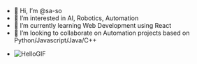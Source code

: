 

<!--
### Hi there 👋
**Sa-So/Sa-So** is a ✨ _special_ ✨ repository because its `README.md` (this file) appears on your GitHub profile.
- 🤔 I’m looking for help with 
- 💬 Ask me about 
- 😄 Pronouns: ...
- ⚡ Fun fact: ...

- 🔭 I’m currently working on Web Scraping using Javascript/Python

- 👯 I’m looking to collaborate on Automation projects based on Python/Javascript
Here are some ideas to get you started:

-->
- 👋 Hi, I’m @sa-so
- 👀 I’m interested in AI, Robotics, Automation 
- 🌱 I’m currently learning Web Development using React
- 💞 I’m looking to collaborate on Automation projects based on Python/Javascript/Java/C++
<!-- - 📫 Reach me out on : why you want to reach me ? -->
<!-- - Thinking if you should follow or not ?
- I think you should not... -->
- ![HelloGIF](https://media.giphy.com/media/NEvPzZ8bd1V4Y/giphy.gif)

<!--
- 👋 Hi, I’m @sa-so
- 👀 I’m interested in AI, Robotics, Automation 
- 🌱 I’m currently learning Web Development 
- 💞️ I’m looking to collaborate on Projects based on Python and Javascript
- 📫 Reach me out on twitter @s_cse_s
- �
-->
<!---
s-cs-s/s-cs-s is a ✨ special ✨ repository because its `README.md` (this file) appears on your GitHub profile.
You can click the Preview link to take a look at your changes.
--->
